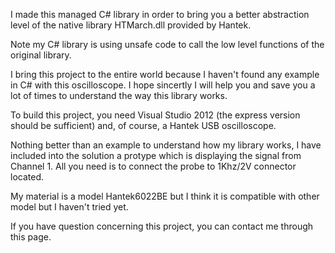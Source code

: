 I made this managed C# library in order to bring you a better abstraction level of the native library HTMarch.dll provided by Hantek.

Note my C# library is using unsafe code to call the low level functions of the original library.

I bring this project to the entire world because I haven't found any example in C# with this oscilloscope. I hope sincertly I will help you and save you a lot of times to understand the way this library works.

To build this project, you need Visual Studio 2012 (the express version should be sufficient) and, of course, a Hantek USB oscilloscope.

Nothing better than an example to understand how my library works, I have included into the solution a protype which is displaying the signal from Channel 1. All you need is to connect the probe to 1Khz/2V connector located.

My material is a model Hantek6022BE but I think it is compatible with other model but I haven't tried yet.

If you have question concerning this project, you can contact me through this page.

